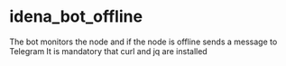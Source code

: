 # idena_bot_offline
The bot monitors the node and if the node is offline sends a message to Telegram
It is mandatory that curl and jq are installed

